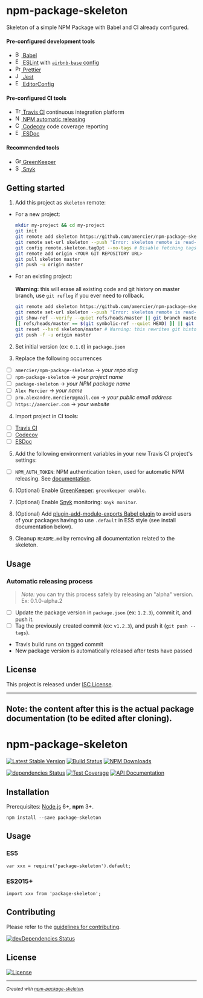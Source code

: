 # npm-package-skeleton

Skeleton of a simple NPM Package with Babel and CI already configured.

#### Pre-configured development tools

- [<img alt="Babel" src="https://babeljs.io/img/favicon.png" height="16"> Babel](https://babeljs.io/)
- [<img alt="ESLint" src="https://eslint.org/img/favicon.512x512.png" height="16"> ESLint](https://eslint.org/) with [`airbnb-base` config](https://www.npmjs.com/package/eslint-config-airbnb-base)
- [<img alt="Prettier" src="https://prettier.io/icon.png" height="16"> Prettier](https://prettier.io/)
- [<img alt="Jest" src="https://jestjs.io/img/favicon/favicon.ico" height="16"> Jest](https://jestjs.io/)
- [<img alt="EditorConfig" src="https://editorconfig.org/favicon.ico" height="16"> EditorConfig](https://editorconfig.org/)

#### Pre-configured CI tools

- [<img alt="Travis CI" src="https://cdn.travis-ci.org/images/favicon-076a22660830dc325cc8ed70e7146a59.png" height="16"> Travis CI](https://travis-ci.org/) continuous integration platform
- [<img alt="NPM" src="https://static.npmjs.com/da3ab40fb0861d15c83854c29f5f2962.png" height="16"> NPM automatic releasing](https://docs.travis-ci.com/user/deployment/npm)
- [<img alt="Codecov" src="https://codecov.io/static/favicons/favicon-16x16.png" height="16"> Codecov](https://codecov.io/) code coverage reporting
- [<img alt="ESDoc" src="https://esdoc.org/favicon.ico" height="16"> ESDoc](https://esdoc.org/)

#### Recommended tools

- [<img alt="GreenKeeper" src="https://greenkeeper.io/favicon-16x16.png" height="16"> GreenKeeper](https://greenkeeper.io/)
- [<img alt="Snyk" src="https://res.cloudinary.com/snyk/image/upload/favicon/favicon.ico" height="16"> Snyk](https://snyk.io/)

## Getting started

1. Add this project as `skeleton` remote:

- For a new project:
  ```sh
  mkdir my-project && cd my-project
  git init
  git remote add skeleton https://github.com/amercier/npm-package-skeleton.git
  git remote set-url skeleton --push "Error: skeleton remote is read-only" # Disable pushing on skeleton
  git config remote.skeleton.tagOpt --no-tags # Disable fetching tags on skeleton
  git remote add origin <YOUR GIT REPOSITORY URL>
  git pull skeleton master
  git push -u origin master
  ```
- For an existing project:<br>
  <br>
  **Warning:** this will erase all existing code and git
  history on master branch, use `git reflog` if you ever need to rollback.
  ```sh
  git remote add skeleton https://github.com/amercier/npm-package-skeleton.git
  git remote set-url skeleton --push "Error: skeleton remote is read-only"
  git show-ref --verify --quiet refs/heads/master || git branch master # Create master branch if needed
  [[ refs/heads/master == $(git symbolic-ref --quiet HEAD) ]] || git checkout master # Switch to master branch
  git reset --hard skeleton/master # Warning: this rewrites git history
  git push -f -u origin master
  ```

2. Set initial version (ex: `0.1.0`) in `package.json`

3. Replace the following occurrences

- [ ] `amercier/npm-package-skeleton` → _your repo slug_
- [ ] `npm-package-skeleton` → _your project name_
- [ ] `package-skeleton` → _your NPM package name_
- [ ] `Alex Mercier` → _your name_
- [ ] `pro.alexandre.mercier@gmail.com` → _your public email address_
- [ ] `https://amercier.com` → _your website_

4. Import project in CI tools:

- [ ] [Travis CI](https://travis-ci.org/)
- [ ] [Codecov](https://codecov.io/)
- [ ] [ESDoc](https://doc.esdoc.org/-/generate.html)

5. Add the following environment variables in your new Travis CI project's settings:

- [ ] `NPM_AUTH_TOKEN`: NPM authentication token, used for automatic NPM releasing. See [documentation](https://docs.travis-ci.com/user/deployment/npm).

6. (Optional) Enable [GreenKeeper](https://greenkeeper.io/): `greenkeeper enable`.

7. (Optional) Enable [Snyk](https://snyk.io/) monitoring: `snyk monitor`.

8. (Optional) Add [plugin-add-module-exports Babel plugin](https://www.npmjs.com/package/babel-plugin-add-module-exports) to avoid users of your packages having to use `.default` in ES5 style (see install documentation below).

9. Cleanup `README.md` by removing all documentation related to the skeleton.

## Usage

### Automatic releasing process

> _Note:_ you can try this process safely by releasing an "alpha" version. Ex: 0.1.0-alpha.2

- [ ] Update the package version in `package.json` (ex: `1.2.3`), commit it, and push it.
- [ ] Tag the previously created commit (ex: `v1.2.3`), and push it (`git push --tags`).
- Travis build runs on tagged commit
- New package version is automatically released after tests have passed

## License

This project is released under [ISC License](LICENSE.md).

---

## **Note:** the content after this is the actual package documentation (to be edited after cloning).

# npm-package-skeleton

[![Latest Stable Version](https://img.shields.io/npm/v/package-skeleton.svg)](https://www.npmjs.com/package/package-skeleton)
[![Build Status](https://img.shields.io/travis/amercier/npm-package-skeleton/master.svg)](https://travis-ci.org/amercier/npm-package-skeleton)
[![NPM Downloads](https://img.shields.io/npm/dm/package-skeleton.svg)](https://www.npmjs.com/package/package-skeleton)

[![dependencies Status](https://david-dm.org/amercier/npm-package-skeleton/status.svg)](https://david-dm.org/amercier/npm-package-skeleton)
[![Test Coverage](https://img.shields.io/codecov/c/github/amercier/npm-package-skeleton/master.svg)](https://codecov.io/github/amercier/npm-package-skeleton?branch=master)
[![API Documentation](https://doc.esdoc.org/github.com/amercier/npm-package-skeleton/badge.svg)](https://doc.esdoc.org/github.com/amercier/npm-package-skeleton/)

## Installation

Prerequisites: [Node.js](https://nodejs.org/) 6+, **npm** 3+.

    npm install --save package-skeleton

## Usage

### ES5

    var xxx = require('package-skeleton').default;

### ES2015+

    import xxx from 'package-skeleton';

## Contributing

Please refer to the [guidelines for contributing](./CONTRIBUTING.md).

[![devDependencies Status](https://david-dm.org/amercier/npm-package-skeleton/dev-status.svg)](https://david-dm.org/amercier/npm-package-skeleton?type=dev)

## License

[![License](https://img.shields.io/npm/l/package-skeleton.svg)](LICENSE.md)

---

<sup>_Created with [npm-p&#97;ckage-skeleton](https://github.com/amercier/npm-package-skeleton)._</sup>
